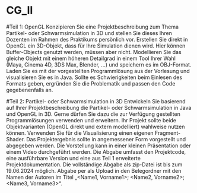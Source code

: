# CG_II
#Teil 1: OpenGL
Konzipieren Sie eine Projektbeschreibung zum Thema Partikel- oder Schwarmsimulation in 3D und stellen Sie dieses Ihren
Dozenten im Rahmen des Praktikums persönlich vor. Erstellen Sie direkt in OpenGL ein 3D-Objekt, dass für Ihre Simulation dienen
wird. Hier können Buffer-Objects genutzt werden, müssen aber nicht. Modellieren Sie das gleiche Objekt mit einem höheren
Detailgrad in einem Tool Ihrer Wahl (Maya, Cinema 4D, 3DS Max, Blender, …) und speichern es im OBJ-Format. Laden Sie es mit
der vorgestellten Programmlösung aus der Vorlesung und visualisieren Sie es in Java. Sollte es Schwierigkeiten beim Einlesen des
Formats geben, ergründen Sie die Problematik und passen den Code gegebenenfalls an.

#Teil 2: Partikel- oder Schwarmsimulation in 3D
Entwickeln Sie basierend auf Ihrer Projektbeschreibung die Partikel- oder Schwarmsimulation in Java und OpenGL in 3D. Gerne
dürfen Sie dazu die zur Verfügung gestellten Programmlösungen verwenden und erweitern. Ihr Projekt sollte beide
Objektvarianten (OpenGL direkt und extern modelliert) wahlweise nutzen können. Verwenden Sie für die Visualisierung einen
eigenen Fragment-Shader. Das Projektergebnis sollte in angemessener Form vorgestellt und abgegeben werden. Die Vorstellung
kann in einer kleinen Präsentation oder einem Video durchgeführt werden. Die Abgabe umfasst den Projektcode, eine ausführbare
Version und eine aus Teil 1 erweiterte Projektdokumentation.
Die vollständige Abgabe als zip-Datei ist bis zum 19.06.2024 möglich. Abgabe per als Upload in den Belegordner mit den Namen
der Autoren im Titel „<Name1, Vorname1>; <Name2, Vorname2>; <Name3, Vorname3>“.
